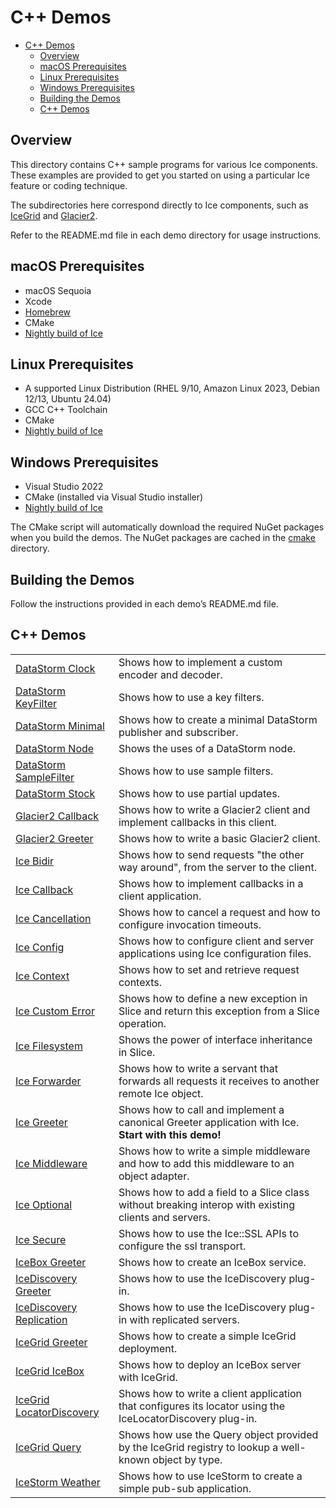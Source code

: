 # C++ Demos

- [C++ Demos](#c-demos)
  - [Overview](#overview)
  - [macOS Prerequisites](#macos-prerequisites)
  - [Linux Prerequisites](#linux-prerequisites)
  - [Windows Prerequisites](#windows-prerequisites)
  - [Building the Demos](#building-the-demos)
  - [C++ Demos](#c-demos-1)

## Overview

This directory contains C++ sample programs for various Ice components. These examples
are provided to get you started on using a particular Ice feature or coding technique.

The subdirectories here correspond directly to Ice components, such as
[IceGrid](./IceGrid) and [Glacier2](./Glacier2).

Refer to the README.md file in each demo directory for usage instructions.

## macOS Prerequisites

- macOS Sequoia
- Xcode
- [Homebrew](https://brew.sh)
- CMake
- [Nightly build of Ice](https://github.com/zeroc-ice/ice/blob/main/NIGHTLY.md#macos)

## Linux Prerequisites

- A supported Linux Distribution (RHEL 9/10, Amazon Linux 2023, Debian 12/13, Ubuntu 24.04)
- GCC C++ Toolchain
- CMake
- [Nightly build of Ice](https://github.com/zeroc-ice/ice/blob/main/NIGHTLY.md#linux)

## Windows Prerequisites

- Visual Studio 2022
- CMake (installed via Visual Studio installer)
- [Nightly build of Ice](https://github.com/zeroc-ice/ice/blob/main/NIGHTLY.md#windows)

The CMake script will automatically download the required NuGet packages when you
build the demos. The NuGet packages are cached in the [cmake](./cmake) directory.

## Building the Demos

Follow the instructions provided in each demo’s README.md file.

## C++ Demos

|                                                         |                                                                                                            |
| ------------------------------------------------------- | ---------------------------------------------------------------------------------------------------------- |
| [DataStorm Clock](./DataStorm/clock/)                   | Shows how to implement a custom encoder and decoder.                                                       |
| [DataStorm KeyFilter](./DataStorm/keyFilter/)           | Shows how to use a key filters.                                                                            |
| [DataStorm Minimal](./DataStorm/minimal/)               | Shows how to create a minimal DataStorm publisher and subscriber.                                          |
| [DataStorm Node](./DataStorm/node/)                     | Shows the uses of a DataStorm node.                                                                        |
| [DataStorm SampleFilter](./DataStorm/sampleFilter/)     | Shows how to use sample filters.                                                                           |
| [DataStorm Stock](./DataStorm/stock/)                   | Shows how to use partial updates.                                                                          |
| [Glacier2 Callback](./Glacier2/callback/)               | Shows how to write a Glacier2 client and implement callbacks in this client.                               |
| [Glacier2 Greeter](./Glacier2/greeter/)                 | Shows how to write a basic Glacier2 client.                                                                |
| [Ice Bidir](./Ice/bidir/)                               | Shows how to send requests "the other way around", from the server to the client.                          |
| [Ice Callback](./Ice/callback/)                         | Shows how to implement callbacks in a client application.                                                  |
| [Ice Cancellation](./Ice/cancellation/)                 | Shows how to cancel a request and how to configure invocation timeouts.                                    |
| [Ice Config](./Ice/config/)                             | Shows how to configure client and server applications using Ice configuration files.                       |
| [Ice Context](./Ice/context/)                           | Shows how to set and retrieve request contexts.                                                            |
| [Ice Custom Error](./Ice/customError/)                  | Shows how to define a new exception in Slice and return this exception from a Slice operation.             |
| [Ice Filesystem](./Ice/filesystem/)                     | Shows the power of interface inheritance in Slice.                                                         |
| [Ice Forwarder](./Ice/forwarder/)                       | Shows how to write a servant that forwards all requests it receives to another remote Ice object.          |
| [Ice Greeter](./Ice/greeter/)                           | Shows how to call and implement a canonical Greeter application with Ice. **Start with this demo!**        |
| [Ice Middleware](./Ice/middleware/)                     | Shows how to write a simple middleware and how to add this middleware to an object adapter.                |
| [Ice Optional](./Ice/optional/)                         | Shows how to add a field to a Slice class without breaking interop with existing clients and servers.      |
| [Ice Secure](./Ice/secure/)                             | Shows how to use the Ice::SSL APIs to configure the ssl transport.                                         |
| [IceBox Greeter](./IceBox/greeter/)                     | Shows how to create an IceBox service.                                                                     |
| [IceDiscovery Greeter](./IceDiscovery/greeter)          | Shows how to use the IceDiscovery plug-in.                                                                 |
| [IceDiscovery Replication](./IceDiscovery/replication/) | Shows how to use the IceDiscovery plug-in with replicated servers.                                         |
| [IceGrid Greeter](./IceGrid/greeter/)                   | Shows how to create a simple IceGrid deployment.                                                           |
| [IceGrid IceBox](./IceGrid/icebox/)                     | Shows how to deploy an IceBox server with IceGrid.                                                         |
| [IceGrid LocatorDiscovery](./IceGrid/locatorDiscovery/) | Shows how to write a client application that configures its locator using the IceLocatorDiscovery plug-in. |
| [IceGrid Query](./IceGrid/query/)                       | Shows how use the Query object provided by the IceGrid registry to lookup a well-known object by type.     |
| [IceStorm Weather](./IceStorm/weather/)                 | Shows how to use IceStorm to create a simple pub-sub application.                                          |
